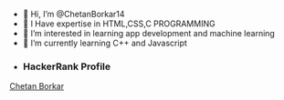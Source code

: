 - 👋 Hi, I’m @ChetanBorkar14
- 🌱 I Have expertise in HTML,CSS,C PROGRAMMING 
- 👀 I’m interested in learning app development and machine learning
- 🌱 I’m currently learning C++ and Javascript
- ### HackerRank Profile
[Chetan Borkar](https://www.hackerrank.com/@chetanvb1411)

